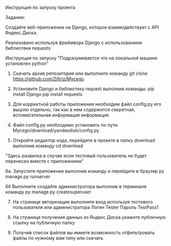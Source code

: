 Инструкция по запуску проекта

Задание:

Создайте веб-приложение на Django, которое взаимодействует с API Яндекс.Диска.

Реализовано используя фреймворк Django с использованием библиотеки requests

Инструкция по запуску
"Подразумевается что на локальной машине установлен python"

1. Скачать архив репозитория или выполните команду git clone https://github.com/Ziltriz/Mycego

2. Установите Django и библиотеку request выполнив команды:
 pip install Django
 pip install requests

3. Для корректной работы приложения необходим файл config.py его вышлю отдельно,
так как в нем содержится секретная, вспомагательная информация информация.

4. Файл config.py необходимо установить по пути Mycego/download/yandexdisk/config.py

5. Откройте редактор кода, перейдите в проекте в папку download выполнив команду
cd download

"Здесь развилка в случае если тестовый пользователь не будет перенесен вместе с приложением"

6a. Запустите приложение выполнив команду и перейдите в браузер
py manage.py runserver

6б Выполните создайте администратора выполнив в терминале команду 
py manage.py createsuperuser

7. На странице авторизации выполните вход используя тестового пользователя или администратора
Логин Tester
Пароль TestPass1

8. На странице получения данных из Яндекс Диска укажите публичную ссылку на публичную папку

9. Получив список файлов вы имеете возможность отфильтровать файлы по нужному вам типу или скачать


